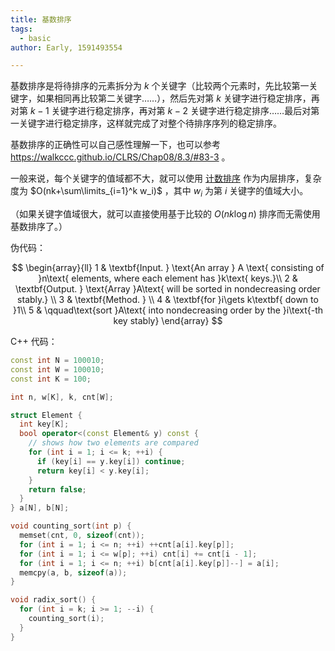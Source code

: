 ```yaml
---
title: 基数排序
tags:
  - basic
author: Early, 1591493554

---
```


基数排序是将待排序的元素拆分为 $k$ 个关键字（比较两个元素时，先比较第一关键字，如果相同再比较第二关键字……），然后先对第 $k$ 关键字进行稳定排序，再对第 $k-1$ 关键字进行稳定排序，再对第 $k-2$ 关键字进行稳定排序……最后对第一关键字进行稳定排序，这样就完成了对整个待排序序列的稳定排序。

基数排序的正确性可以自己感性理解一下，也可以参考 <https://walkccc.github.io/CLRS/Chap08/8.3/#83-3> 。

一般来说，每个关键字的值域都不大，就可以使用 [计数排序](./counting-sort.md) 作为内层排序，复杂度为 $O(nk+\sum\limits_{i=1}^k w_i)$ ，其中 $w_i$ 为第 $i$ 关键字的值域大小。

（如果关键字值域很大，就可以直接使用基于比较的 $O(nk\log n)$ 排序而无需使用基数排序了。）

伪代码：

$$
\begin{array}{ll}
1 & \textbf{Input. } \text{An array } A \text{ consisting of }n\text{ elements, where each element has }k\text{ keys.}\\
2 & \textbf{Output. } \text{Array }A\text{ will be sorted in nondecreasing order stably.} \\
3 & \textbf{Method. }  \\
4 & \textbf{for }i\gets k\textbf{ down to }1\\
5 & \qquad\text{sort }A\text{ into nondecreasing order by the }i\text{-th key stably}
\end{array}
$$

C++ 代码：

```cpp
const int N = 100010;
const int W = 100010;
const int K = 100;

int n, w[K], k, cnt[W];

struct Element {
  int key[K];
  bool operator<(const Element& y) const {
    // shows how two elements are compared
    for (int i = 1; i <= k; ++i) {
      if (key[i] == y.key[i]) continue;
      return key[i] < y.key[i];
    }
    return false;
  }
} a[N], b[N];

void counting_sort(int p) {
  memset(cnt, 0, sizeof(cnt));
  for (int i = 1; i <= n; ++i) ++cnt[a[i].key[p]];
  for (int i = 1; i <= w[p]; ++i) cnt[i] += cnt[i - 1];
  for (int i = 1; i <= n; ++i) b[cnt[a[i].key[p]]--] = a[i];
  memcpy(a, b, sizeof(a));
}

void radix_sort() {
  for (int i = k; i >= 1; --i) {
    counting_sort(i);
  }
}
```
